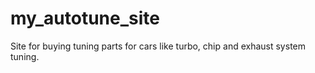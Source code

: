 # my_autotune_site
Site for buying tuning parts for cars like turbo, chip and exhaust system tuning.
